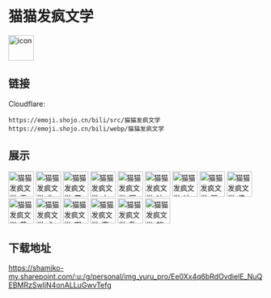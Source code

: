 # 猫猫发疯文学
<img src="https://emoji.shojo.cn/bili/src/猫猫发疯文学/icon.png" width="50" height="50" alt="icon">

## 链接
Cloudflare:
```
https://emoji.shojo.cn/bili/src/猫猫发疯文学
https://emoji.shojo.cn/bili/webp/猫猫发疯文学
```
## 展示
<img src="https://emoji.shojo.cn/bili/src/猫猫发疯文学/猫猫发疯文学-无语.png" width="50" height="50" alt="猫猫发疯文学-无语">
<img src="https://emoji.shojo.cn/bili/src/猫猫发疯文学/猫猫发疯文学-化了.png" width="50" height="50" alt="猫猫发疯文学-化了">
<img src="https://emoji.shojo.cn/bili/src/猫猫发疯文学/猫猫发疯文学-震惊.png" width="50" height="50" alt="猫猫发疯文学-震惊">
<img src="https://emoji.shojo.cn/bili/src/猫猫发疯文学/猫猫发疯文学-方了.png" width="50" height="50" alt="猫猫发疯文学-方了">
<img src="https://emoji.shojo.cn/bili/src/猫猫发疯文学/猫猫发疯文学-啊咧.png" width="50" height="50" alt="猫猫发疯文学-啊咧">
<img src="https://emoji.shojo.cn/bili/src/猫猫发疯文学/猫猫发疯文学-吐了.png" width="50" height="50" alt="猫猫发疯文学-吐了">
<img src="https://emoji.shojo.cn/bili/src/猫猫发疯文学/猫猫发疯文学-冲呀.png" width="50" height="50" alt="猫猫发疯文学-冲呀">
<img src="https://emoji.shojo.cn/bili/src/猫猫发疯文学/猫猫发疯文学-哭.png" width="50" height="50" alt="猫猫发疯文学-哭">
<img src="https://emoji.shojo.cn/bili/src/猫猫发疯文学/猫猫发疯文学-佛系.png" width="50" height="50" alt="猫猫发疯文学-佛系">
<img src="https://emoji.shojo.cn/bili/src/猫猫发疯文学/猫猫发疯文学-芜湖.png" width="50" height="50" alt="猫猫发疯文学-芜湖">
<img src="https://emoji.shojo.cn/bili/src/猫猫发疯文学/猫猫发疯文学-心动.png" width="50" height="50" alt="猫猫发疯文学-心动">
<img src="https://emoji.shojo.cn/bili/src/猫猫发疯文学/猫猫发疯文学-啊啊.png" width="50" height="50" alt="猫猫发疯文学-啊啊">
<img src="https://emoji.shojo.cn/bili/src/猫猫发疯文学/猫猫发疯文学-蛮有趣的.png" width="50" height="50" alt="猫猫发疯文学-蛮有趣的">
<img src="https://emoji.shojo.cn/bili/src/猫猫发疯文学/猫猫发疯文学-敷衍.png" width="50" height="50" alt="猫猫发疯文学-敷衍">
<img src="https://emoji.shojo.cn/bili/src/猫猫发疯文学/猫猫发疯文学-超赞.png" width="50" height="50" alt="猫猫发疯文学-超赞">

## 下载地址

https://shamiko-my.sharepoint.com/:u:/g/personal/img_yuru_pro/Ee0Xx4q6bRdOvdielE_NuQEBMRzSwIjN4onALLuGwvTefg